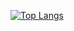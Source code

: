 [![Top Langs](https://github-readme-stats.vercel.app/api/top-langs/?username=anuraghazra)](https://github.com/anuraghazra/github-readme-stats)

<!-- - 👋 Hi, I’m @kentozuka
- 👀 I’m interested in ... Frontend development
- 🌱 I’m currently learning ... Next.js
- 💞️ I’m looking to collaborate on ... anything really
- 📫 How to reach me ... twitter! -->

<!---
kentozuka/kentozuka is a ✨ special ✨ repository because its `README.md` (this file) appears on your GitHub profile.
You can click the Preview link to take a look at your changes.
--->
